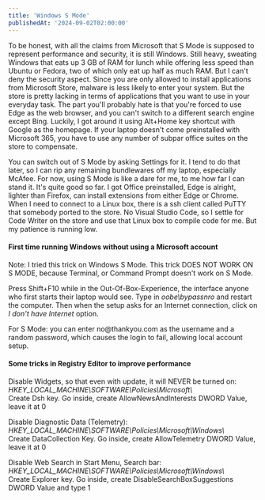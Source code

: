 ```yaml
---
title: 'Windows S Mode'
publishedAt: '2024-09-02T02:00:00'
---
```

To be honest, with all the claims from Microsoft that S Mode is supposed
to represent performance and security, it is still Windows. Still heavy,
sweating Windows that eats up 3 GB of RAM for lunch while offering less
speed than Ubuntu or Fedora, two of which only eat up half as much RAM.
But I can't deny the security aspect. Since you are only allowed to
install applications from Microsoft Store, malware is less likely to
enter your system. But the store is pretty lacking in terms of
applications that you want to use in your everyday task. The part you'll
probably hate is that you're forced to use Edge as the web browser, and
you can't switch to a different search engine except Bing. Luckily, I
got around it using Alt+Home key shortcut with Google as the homepage.
If your laptop doesn't come preinstalled with Microsoft 365, you have to
use any number of subpar office suites on the store to compensate.

You can switch out of S Mode by asking Settings for it. I tend to do
that later, so I can rip any remaining bundlewares off my laptop,
especially McAfee. For now, using S Mode is like a dare for me, to me
how far I can stand it. It's quite good so far. I got Office
preinstalled, Edge is alright, lighter than Firefox, can install
extensions from either Edge or Chrome. When I need to connect to a Linux
box, there is a ssh client called PuTTY that somebody ported to the
store. No Visual Studio Code, so I settle for Code Writer on the store
and use that Linux box to compile code for me. But my patience is
running low.

#### First time running Windows without using a Microsoft account

Note: I tried this trick on Windows S Mode. This trick DOES NOT WORK ON
S MODE, because Terminal, or Command Prompt doesn't work on S Mode.

Press Shift+F10 while in the Out-Of-Box-Experience, the interface anyone
who first starts their laptop would see. Type in *oobe\\bypassnro* and
restart the computer. Then when the setup asks for an Internet
connection, click on *I don't have Internet* option.

For S Mode: you can enter no\@thankyou.com as the username and a random
password, which causes the login to fail, allowing local account setup.

#### Some tricks in Registry Editor to improve performance

Disable Widgets, so that even with update, it will NEVER be turned on:  
*HKEY\_LOCAL\_MACHINE\\SOFTWARE\\Policies\\Microsoft\\*  
Create Dsh key. Go inside, create AllowNewsAndInterests DWORD Value,
leave it at 0

Disable Diagnostic Data (Telemetry):  
*HKEY\_LOCAL\_MACHINE\\SOFTWARE\\Policies\\Microsoft\\Windows\\*  
Create DataCollection Key. Go inside, create AllowTelemetry DWORD Value,
leave it at 0

Disable Web Search in Start Menu, Search bar:  
*HKEY\_LOCAL\_MACHINE\\SOFTWARE\\Policies\\Microsoft\\Windows\\*  
Create Explorer key. Go inside, create DisableSearchBoxSuggestions DWORD
Value and type 1
